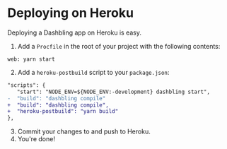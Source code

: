 # Deploying on Heroku

Deploying a Dashbling app on Heroku is easy.

1. Add a `Procfile` in the root of your project with the following contents:

```
web: yarn start
```

2. Add a `heroku-postbuild` script to your `package.json`:

```diff
"scripts": {
   "start": "NODE_ENV=${NODE_ENV:-development} dashbling start",
-  "build": "dashbling compile"
+  "build": "dashbling compile",
+  "heroku-postbuild": "yarn build"
},
```

3. Commit your changes to and push to Heroku.
4. You're done!
